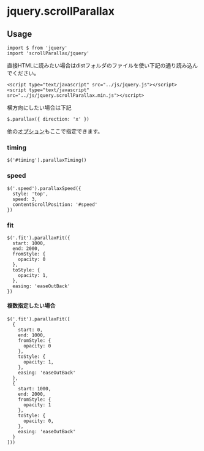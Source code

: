 # jquery.scrollParallax

## Usage

```
import $ from 'jquery'
import 'scrollParallax/jquery'
```

直接HTMLに読みたい場合はdistフォルダのファイルを使い下記の通り読み込んでください。

```
<script type="text/javascript" src="../js/jquery.js"></script>
<script type="text/javascript" src="../js/jquery.scrollParallax.min.js"></script>
```


横方向にしたい場合は下記

```
$.parallax({ direction: 'x' })
```

他の[オプション](../README.ja.md#Usage)もここで指定できます。


### timing

```
$('#timing').parallaxTiming()
```


### speed
```
$('.speed').parallaxSpeed({
  style: 'top',
  speed: 3,
  contentScrollPosition: '#speed'
})
```


### fit
```
$('.fit').parallaxFit({
  start: 1000,
  end: 2000,
  fromStyle: {
    opacity: 0
  },
  toStyle: {
    opacity: 1,
  },
  easing: 'easeOutBack'
})
```

#### 複数指定したい場合
```
$('.fit').parallaxFit([
  {
    start: 0,
    end: 1000,
    fromStyle: {
      opacity: 0
    },
    toStyle: {
      opacity: 1,
    },
    easing: 'easeOutBack'
  },
  {
    start: 1000,
    end: 2000,
    fromStyle: {
      opacity: 1
    },
    toStyle: {
      opacity: 0,
    },
    easing: 'easeOutBack'
  }
]))
```